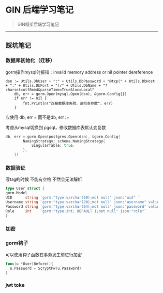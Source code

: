 # GIN 后端学习笔记

> GIN框架后端学习笔记
---

## 踩坑笔记

### 数据库初始化（迁移）
gorm操作mysql时报错：invalid memory address or nil pointer dereference
```golang
dsn := Utils.DbUser + ":" + Utils.DbPassword + "@tcp(" + Utils.DbHost + ":" + Utils.DbPort + ")/" + Utils.DbName + "?charset=utf8mb4&parseTime=True&loc=Local"
	db, err = gorm.Open(mysql.Open(dsn), &gorm.Config{})
	if err != nil {
		fmt.Println("连接数据库失败，请检查参数", err)
	}
```
应使用 db, err = 而不是db, err :=

考虑从mysql切换到 pgsql，修改数据库表默认变复数

```go
db, err = gorm.Open(postgres.Open(dsn), &gorm.Config{
		NamingStrategy: schema.NamingStrategy{
			SingularTable: true,
		},
	})
```
### 数据验证

写tag的时候 不能有空格 不然会无法解析
```go
type User struct {
gorm.Model
UID      string `gorm:"type:varchar(50);not null" json:"uid" `
Username string `gorm:"type:varchar(20);not null" json:"username" validate:"required,max=12,min=4"`
Password string `gorm:"type:varchar(64);not null" json:"password" validate:"required,max=20,min=8"`
Role     int    `gorm:"type:int; DEFAULT 1;not null" json:"role"`
}
```
### 加密

### gorm钩子

可以使用钩子函数在事务发生前进行加密
```go
func(u *User)Before(){
  u.Password = ScryptPw(u.Password)
}
```

### jwt toke


